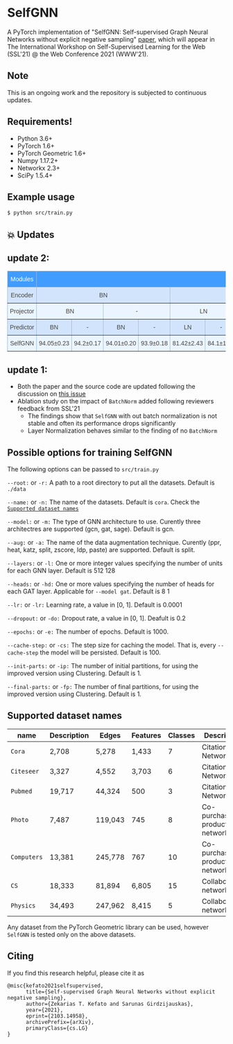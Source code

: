 # SelfGNN

A PyTorch implementation of "SelfGNN: Self-supervised Graph Neural Networks without explicit negative sampling" [paper](https://arxiv.org/abs/2103.14958), which will appear in The International Workshop on Self-Supervised Learning for the Web (SSL'21) @ the Web Conference 2021 (WWW'21).

## Note
This is an ongoing work and the repository is subjected to continuous updates.



## Requirements!

-   Python 3.6+
-   PyTorch 1.6+
-   PyTorch Geometric 1.6+
-   Numpy 1.17.2+
-   Networkx 2.3+
-   SciPy 1.5.4+

## Example usage

```sh
$ python src/train.py
```

## :collision: Updates 

## update 2:

<style type="text/css">
.tg  {border-collapse:collapse;border-color:#9ABAD9;border-spacing:0;}
.tg td{background-color:#EBF5FF;border-color:#9ABAD9;border-style:solid;border-width:1px;color:#444;
  font-family:Arial, sans-serif;font-size:14px;overflow:hidden;padding:10px 5px;word-break:normal;}
.tg th{background-color:#409cff;border-color:#9ABAD9;border-style:solid;border-width:1px;color:#fff;
  font-family:Arial, sans-serif;font-size:14px;font-weight:normal;overflow:hidden;padding:10px 5px;word-break:normal;}
.tg .tg-c3ow{border-color:inherit;text-align:center;vertical-align:top}
.tg .tg-svo0{background-color:#D2E4FC;border-color:inherit;text-align:center;vertical-align:top}
</style>
<table class="tg">
<thead>
  <tr>
    <th class="tg-c3ow">Modules</th>
    <th class="tg-c3ow" colspan="15">Normalization Strategy</th>
  </tr>
</thead>
<tbody>
  <tr>
    <td class="tg-svo0">Encoder</td>
    <td class="tg-svo0" colspan="4">BN</td>
    <td class="tg-svo0" colspan="4">LN</td>
    <td class="tg-svo0" colspan="4">-</td>
    <td class="tg-svo0" colspan="3">-</td>
  </tr>
  <tr>
    <td class="tg-c3ow">Projector</td>
    <td class="tg-c3ow" colspan="2">BN</td>
    <td class="tg-c3ow" colspan="2">-</td>
    <td class="tg-c3ow" colspan="2">LN</td>
    <td class="tg-c3ow" colspan="2">-</td>
    <td class="tg-c3ow" colspan="2">BN</td>
    <td class="tg-c3ow" colspan="2">LN</td>
    <td class="tg-c3ow" colspan="3">-</td>
  </tr>
  <tr>
    <td class="tg-svo0">Predictor</td>
    <td class="tg-svo0">BN</td>
    <td class="tg-svo0">-</td>
    <td class="tg-svo0">BN</td>
    <td class="tg-svo0">-</td>
    <td class="tg-svo0">LN</td>
    <td class="tg-svo0">-</td>
    <td class="tg-svo0">LN</td>
    <td class="tg-svo0">-</td>
    <td class="tg-svo0">BN</td>
    <td class="tg-svo0">-</td>
    <td class="tg-svo0">LN</td>
    <td class="tg-svo0">-</td>
    <td class="tg-svo0">BN</td>
    <td class="tg-svo0">LN</td>
    <td class="tg-svo0">-</td>
  </tr>
  <tr>
    <td class="tg-c3ow">SelfGNN</td>
    <td class="tg-c3ow">94.05±0.23</td>
    <td class="tg-c3ow">94.2±0.17</td>
    <td class="tg-c3ow"><span style="font-weight:400;font-style:normal">94.01</span>±0.20</td>
    <td class="tg-c3ow">93.9±0.18</td>
    <td class="tg-c3ow">81.42±2.43</td>
    <td class="tg-c3ow">84.1±1.58</td>
    <td class="tg-c3ow"><span style="font-weight:400;font-style:normal">92.39</span>±0.38</td>
    <td class="tg-c3ow">91.93±0.40</td>
    <td class="tg-c3ow">90.01±0.09</td>
    <td class="tg-c3ow"><span style="font-weight:400;font-style:normal">90.12</span>±0.07</td>
    <td class="tg-c3ow">45.34±2.47</td>
    <td class="tg-c3ow"><span style="font-weight:400;font-style:normal">52.92</span>±3.37</td>
    <td class="tg-c3ow">91.13±0.13</td>
    <td class="tg-c3ow">50.64±2.84</td>
    <td class="tg-c3ow">50.35±2.73</td>
  </tr>
</tbody>
</table>

## update 1:

- Both the paper and the source code are updated following the discussion on [this issue](https://github.com/zekarias-tilahun/SelfGNN/issues/1)
- Ablation study on the impact of ```BatchNorm``` added following reviewers feedback from SSL'21
   - The findings show that ```SelfGNN``` with out batch normalization is not stable and often its performance drops significantly
   - Layer Normalization behaves similar to the finding of no ```BatchNorm```

   
## Possible options for training SelfGNN


The following options can be passed to `src/train.py`

`--root:` or `-r:`
A path to a root directory to put all the datasets. Default is `./data`

`--name:` or `-n:`
The name of the datasets. Default is `cora`. Check the [`Supported dataset names`](#Supported-dataset-names)

`--model:` or `-m:`
The type of GNN architecture to use. Curently three architectres are supported (gcn, gat, sage).
Default is gcn.

`--aug:` or `-a:`
The name of the data augmentation technique. Curently (ppr, heat, katz, split, zscore, ldp, paste) are supported.
Default is split.

`--layers:` or `-l:`
One or more integer values specifying the number of units for each GNN layer.
Default is 512 128

`--heads:` or `-hd:`
One or more values specifying the number of heads for each GAT layer.
Applicable for `--model gat`. Default is 8 1

`--lr:` or `-lr:`
Learning rate, a value in [0, 1]. Default is 0.0001

`--dropout:` or `-do:`
Dropout rate, a value in [0, 1]. Deafult is 0.2

`--epochs:` or `-e:`
The number of epochs. Default is 1000.

`--cache-step:` or `-cs:`
The step size for caching the model. That is, every `--cache-step` the model will be persisted. Default is 100.

`--init-parts:` or `-ip:`
The number of initial partitions, for using the improved version using Clustering.
Default is 1.

`--final-parts:` or `-fp:`
The number of final partitions, for using the improved version using Clustering.
Default is 1.

## Supported dataset names

| name        | Description | Edges   | Features | Classes | Description                   |
| ----------- | ----------- | ------- | -------- | ------- | ----------------------------- |
| `Cora`      | 2,708       | 5,278   | 1,433    | 7       | Citation Network              |
| `Citeseer`  | 3,327       | 4,552   | 3,703    | 6       | Citation Network              |
| `Pubmed`    | 19,717      | 44,324  | 500      | 3       | Citation Network              |
| `Photo`     | 7,487       | 119,043 | 745      | 8       | Co-purchased products network |
| `Computers` | 13,381      | 245,778 | 767      | 10      | Co-purchased products network |
| `CS`        | 18,333      | 81,894  | 6,805    | 15      | Collaboration network         |
| `Physics`   | 34,493      | 247,962 | 8,415    | 5       | Collaboration network         |


Any dataset from the PyTorch Geometric library can be used, however `SelfGNN` is tested only on
the above datasets.


Citing
------

If you find this research helpful, please cite it as

```
@misc{kefato2021selfsupervised,
      title={Self-supervised Graph Neural Networks without explicit negative sampling}, 
      author={Zekarias T. Kefato and Sarunas Girdzijauskas},
      year={2021},
      eprint={2103.14958},
      archivePrefix={arXiv},
      primaryClass={cs.LG}
}
```